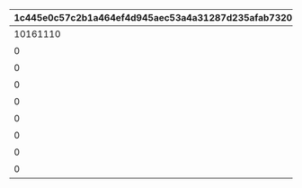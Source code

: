 |1c445e0c57c2b1a464ef4d945aec53a4a31287d235afab73201404a06c63922f|301dff7fa84e4e9fdc15f951aff40fe63b7924d86c9d632f0a8811b7b6c792b7|cf8cb369586e5b75041fc6de0112d06eee18f2bc9e69dfb7f6bea3c9485c44b9|377dde6854c4e87e8c7d3211f7aa459982afcc62e3d67644cb9a630e4a3a47dd|23d89559bc501e9ead5557d3fac244bf34d7a2ec8ecc9400997cfa78314675ba|c88774b5b62b0484205ad49e2bf007f8f50a92baa1f176097d29421c69b7a744|66fa3b1ea089f6e12141b8866a96df4f3902cfad1042829c9c7a6b0087724a47|38471bf98d05ed16a00dc50552ea0728f598c0490bd79ed9f4de125b3b269093|b73430db6536702fba6e4210c8c90c156fb40fd165e4ce1674ff5c7eb96eff9f|54946bda5f3aa55fa7cec7e65d0299ff6e14e1ea6d9b9467108b8ae1b42cc1e3|53d5391b4771a6a48dd3d768e43394457edc374bb46d808758daf3f0b8bdfd64|65330e3d0e0a06e1ab9c7057211633f7436475ae419a3ddf30bb4357f0b357fb|806353a4506afbda46b102dd6a6f30dd457942b85b2c288db4f6de5638feb289|
| --- | --- | --- | --- | --- | --- | --- | --- | --- | --- | --- | --- | --- |
|10161110|焦りと不安の準備期間|10132|5132061|35|2023/11/30 12:00:00|１２月１日のエピソード|220|-389|0|1|91002|8|
|0|チーズが繋ぐ縁|10132|5132062|35|2023/11/30 12:00:00|１２月１０日のエピソード|8|174|5132061|10|91002|8|
|0|刻まれし二つ名|10132|5132063|35|2023/12/01 5:00:00|１２月１５日のエピソード|-97|171|5132062|15|91002|8|
|0|敏腕プロデューサーは語る|10132|5132064|35|2023/12/01 5:00:00|１２月２０日のエピソード|-98|-355|5132063|20|91002|8|
|0|麗しのお召し物|10132|5132065|35|2023/12/02 5:00:00|１２月２１日のエピソード|114|-364|5132064|21|91002|8|
|0|クリスマスはバラの香り|10132|5132066|35|2023/12/02 5:00:00|１２月２２日のエピソード|7|-222|5132065|22|91002|8|
|0|雪解けの予感|10132|5132067|35|2023/12/02 5:00:00|１２月２３日のエピソード|113|45|5132066|23|91002|8|
|0|思い馳せる聖夜|10132|5132068|35|2023/12/03 5:00:00|１２月２４日のエピソード|117|-38|5132067|24|91002|8|
|0|宴の前にて|10132|5132169|1|2023/12/03 5:00:00|１２月２５日のエピソード|0|0|5132068|25|9000230|16|